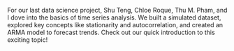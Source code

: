 For our last data science project, Shu Teng, Chloe Roque, Thu M. Pham, and I dove into the basics of time series analysis. We built a simulated dataset, explored key concepts like stationarity and autocorrelation, and created an ARMA model to forecast trends. Check out our quick introduction to this exciting topic!
